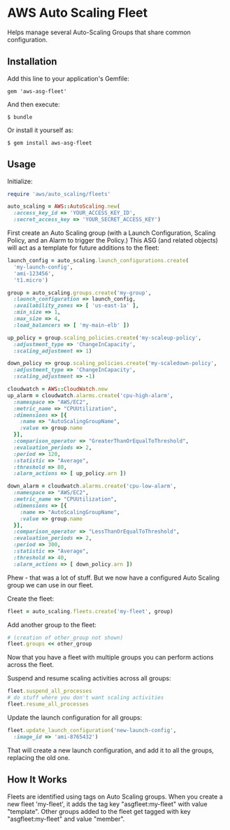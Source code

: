 # AWS Auto Scaling Fleet

Helps manage several Auto-Scaling Groups that share common
configuration.

## Installation

Add this line to your application's Gemfile:

    gem 'aws-asg-fleet'

And then execute:

    $ bundle

Or install it yourself as:

    $ gem install aws-asg-fleet

## Usage

Initialize:

```ruby
require 'aws/auto_scaling/fleets'

auto_scaling = AWS::AutoScaling.new(
  :access_key_id => 'YOUR_ACCESS_KEY_ID',
  :secret_access_key => 'YOUR_SECRET_ACCESS_KEY')
```

First create an Auto Scaling group (with a Launch Configuration, Scaling
Policy, and an Alarm to trigger the Policy.) This ASG (and related
objects) will act as a template for future additions to the fleet:

```ruby
launch_config = auto_scaling.launch_configurations.create(
  'my-launch-config',
  'ami-123456',
  't1.micro')

group = auto_scaling.groups.create('my-group',
  :launch_configuration => launch_config,
  :availability_zones => [ 'us-east-1a' ],
  :min_size => 1,
  :max_size => 4,
  :load_balancers => [ 'my-main-elb' ])

up_policy = group.scaling_policies.create('my-scaleup-policy',
  :adjustment_type => 'ChangeInCapacity',
  :scaling_adjustment => 1)

down_policy => group.scaling_policies.create('my-scaledown-policy',
  :adjustment_type => 'ChangeInCapacity',
  :scaling_adjustment => -1)

cloudwatch = AWS::CloudWatch.new
up_alarm = cloudwatch.alarms.create('cpu-high-alarm',
  :namespace => "AWS/EC2",
  :metric_name => "CPUUtilization",
  :dimensions => [{
    :name => "AutoScalingGroupName",
    :value => group.name
  }],
  :comparison_operator => "GreaterThanOrEqualToThreshold",
  :evaluation_periods => 2,
  :period => 120,
  :statistic => "Average",
  :threshold => 80,
  :alarm_actions => [ up_policy.arn ])

down_alarm = cloudwatch.alarms.create('cpu-low-alarm',
  :namespace => "AWS/EC2",
  :metric_name => "CPUUtilization",
  :dimensions => [{
    :name => "AutoScalingGroupName",
    :value => group.name
  }],
  :comparison_operator => "LessThanOrEqualToThreshold",
  :evaluation_periods => 2,
  :period => 300,
  :statistic => "Average",
  :threshold => 40,
  :alarm_actions => [ down_policy.arn ])
```

Phew - that was a lot of stuff. But we now have a configured Auto
Scaling group we can use in our fleet.

Create the fleet:

```ruby
fleet = auto_scaling.fleets.create('my-fleet', group)
```

Add another group to the fleet:

```ruby
# (creation of other_group not shown)
fleet.groups << other_group
```

Now that you have a fleet with multiple groups you can perform actions
across the fleet.

Suspend and resume scaling activities across all groups:

```ruby
fleet.suspend_all_processes
# do stuff where you don't want scaling activities
fleet.resume_all_processes
```

Update the launch configuration for all groups:

```ruby
fleet.update_launch_configuration('new-launch-config',
  :image_id => 'ami-8765432')
```

That will create a new launch configuration, and add it to all the
groups, replacing the old one.

## How It Works

Fleets are identified using tags on Auto Scaling groups. When you create
a new fleet 'my-fleet', it adds the tag key "asgfleet:my-fleet" with
value "template". Other groups added to the fleet get tagged with key
"asgfleet:my-fleet" and value "member".
